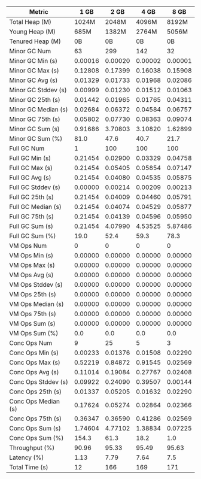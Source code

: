 | Metric | 1 GB | 2 GB | 4 GB | 8 GB |
|------|----|----|----|----|
| Total Heap (M) | 1024M | 2048M | 4096M | 8192M |
| Young Heap (M) | 685M | 1382M | 2764M | 5056M |
| Tenured Heap (M) | 0B | 0B | 0B | 0B |
| Minor GC Num | 63 | 299 | 142 | 32 |
| Minor GC Min (s) | 0.00016 | 0.00020 | 0.00002 | 0.00001 |
| Minor GC Max (s) | 0.12808 | 0.17399 | 0.16038 | 0.15908 |
| Minor GC Avg (s) | 0.01329 | 0.01733 | 0.01968 | 0.02086 |
| Minor GC Stddev (s) | 0.00999 | 0.01230 | 0.01512 | 0.01063 |
| Minor GC 25th (s) | 0.01442 | 0.01965 | 0.01765 | 0.04311 |
| Minor GC Median (s) | 0.02684 | 0.06372 | 0.04584 | 0.06757 |
| Minor GC 75th (s) | 0.05802 | 0.07730 | 0.08363 | 0.09074 |
| Minor GC Sum (s) | 0.91686 | 3.70803 | 3.10820 | 1.62899 |
| Minor GC Sum (%) | 81.0 | 47.6 | 40.7 | 21.7 |
| Full GC Num | 1 | 100 | 100 | 100 |
| Full GC Min (s) | 0.21454 | 0.02900 | 0.03329 | 0.04758 |
| Full GC Max (s) | 0.21454 | 0.05405 | 0.05854 | 0.07147 |
| Full GC Avg (s) | 0.21454 | 0.04080 | 0.04535 | 0.05875 |
| Full GC Stddev (s) | 0.00000 | 0.00214 | 0.00209 | 0.00213 |
| Full GC 25th (s) | 0.21454 | 0.04009 | 0.04460 | 0.05791 |
| Full GC Median (s) | 0.21454 | 0.04074 | 0.04529 | 0.05877 |
| Full GC 75th (s) | 0.21454 | 0.04139 | 0.04596 | 0.05950 |
| Full GC Sum (s) | 0.21454 | 4.07990 | 4.53525 | 5.87486 |
| Full GC Sum (%) | 19.0 | 52.4 | 59.3 | 78.3 |
| VM Ops Num | 0 | 0 | 0 | 0 |
| VM Ops Min (s) | 0.00000 | 0.00000 | 0.00000 | 0.00000 |
| VM Ops Max (s) | 0.00000 | 0.00000 | 0.00000 | 0.00000 |
| VM Ops Avg (s) | 0.00000 | 0.00000 | 0.00000 | 0.00000 |
| VM Ops Stddev (s) | 0.00000 | 0.00000 | 0.00000 | 0.00000 |
| VM Ops 25th (s) | 0.00000 | 0.00000 | 0.00000 | 0.00000 |
| VM Ops Median (s) | 0.00000 | 0.00000 | 0.00000 | 0.00000 |
| VM Ops 75th (s) | 0.00000 | 0.00000 | 0.00000 | 0.00000 |
| VM Ops Sum (s) | 0.00000 | 0.00000 | 0.00000 | 0.00000 |
| VM Ops Sum (%) | 0.0 | 0.0 | 0.0 | 0.0 |
| Conc Ops Num | 9 | 25 | 5 | 3 |
| Conc Ops Min (s) | 0.00233 | 0.01376 | 0.01508 | 0.02290 |
| Conc Ops Max (s) | 0.52219 | 0.84872 | 0.91545 | 0.02569 |
| Conc Ops Avg (s) | 0.11014 | 0.19084 | 0.27767 | 0.02408 |
| Conc Ops Stddev (s) | 0.09922 | 0.24090 | 0.39507 | 0.00144 |
| Conc Ops 25th (s) | 0.01337 | 0.05205 | 0.01632 | 0.02290 |
| Conc Ops Median (s) | 0.17624 | 0.05274 | 0.02864 | 0.02366 |
| Conc Ops 75th (s) | 0.36347 | 0.36590 | 0.41286 | 0.02569 |
| Conc Ops Sum (s) | 1.74604 | 4.77102 | 1.38834 | 0.07225 |
| Conc Ops Sum (%) | 154.3 | 61.3 | 18.2 | 1.0 |
| Throughput (%) | 90.96 | 95.33 | 95.49 | 95.63 |
| Latency (%) | 1.13 | 7.79 | 7.64 | 7.5 |
| Total Time (s) | 12 | 166 | 169 | 171 |
